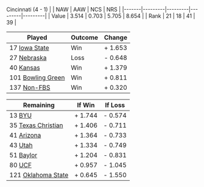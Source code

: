 Cincinnati (4 - 1)
|       |   NAW   |   AAW   |   NCS   |   NRS   |
|-------|---------|---------|---------|---------|
| Value |   3.514 |   0.703 |   5.705 |   8.654 |
| Rank  |      21 |      18 |      41 |      39 |

| Played                    | Outcome    |  Change  |
|---------------------------|------------|----------|
|  17 [Iowa State            ](IowaState.md)| Win        | +  1.653 |
|  27 [Nebraska              ](Nebraska.md)| Loss       | -  0.648 |
|  40 [Kansas                ](Kansas.md)| Win        | +  1.379 |
| 101 [Bowling Green         ](BowlingGreen.md)| Win        | +  0.811 |
| 137 [Non-FBS               ](NonFBS.md)| Win        | +  0.320 |

| Remaining                 |  If Win  |  If Loss |
|---------------------------|----------|----------|
|  13 [BYU                   ](BYU.md)| +  1.744 | -  0.574 |
|  35 [Texas Christian       ](TexasChristian.md)| +  1.406 | -  0.711 |
|  41 [Arizona               ](Arizona.md)| +  1.364 | -  0.733 |
|  43 [Utah                  ](Utah.md)| +  1.334 | -  0.749 |
|  51 [Baylor                ](Baylor.md)| +  1.204 | -  0.831 |
|  80 [UCF                   ](UCF.md)| +  0.957 | -  1.045 |
| 121 [Oklahoma State        ](OklahomaState.md)| +  0.645 | -  1.550 |

